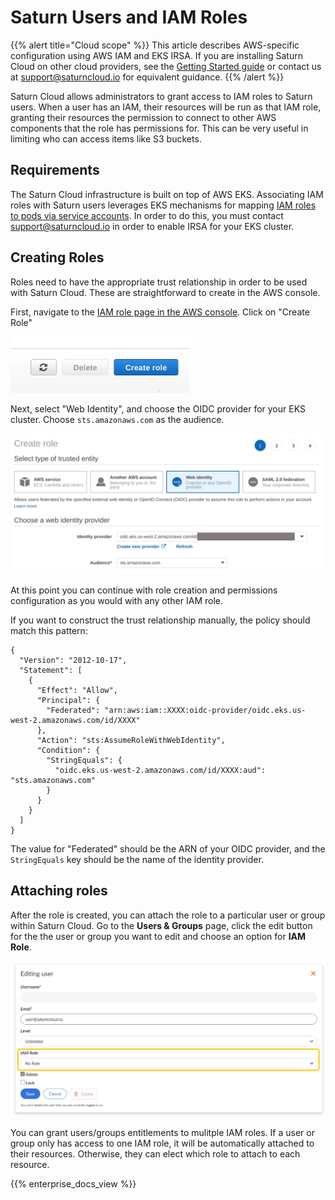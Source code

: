 # Saturn Users and IAM Roles

{{% alert title="Cloud scope" %}}
This article describes AWS-specific configuration using AWS IAM and EKS IRSA. If you are installing Saturn Cloud on other cloud providers, see the [Getting Started guide](/docs) or contact us at <a href="mailto:support@saturncloud.io">support@saturncloud.io</a> for equivalent guidance.
{{% /alert %}}

Saturn Cloud allows administrators to grant access to IAM roles to Saturn users. When a user has an IAM, their resources will be run as that IAM role, granting their resources the permission to connect to other AWS components that the role has permissions for. This can be very useful in limiting who can access items like S3 buckets.

## Requirements

The Saturn Cloud infrastructure is built on top of AWS EKS. Associating IAM roles with Saturn users leverages EKS mechanisms for mapping [IAM roles to pods via service accounts](https://docs.aws.amazon.com/eks/latest/userguide/iam-roles-for-service-accounts.html). In order to do this, you must contact support@saturncloud.io in order to enable IRSA for your EKS cluster.

## Creating Roles

Roles need to have the appropriate trust relationship in order to be used with Saturn Cloud. These are straightforward to create in the AWS console.

First, navigate to the [IAM role page in the AWS console](https://console.aws.amazon.com/iamv2/home?#/roles). Click on "Create Role"

<img width=300 src="/images/docs/create-role.webp" alt-text="Create Role" class="doc-image"/>

Next, select "Web Identity", and choose the OIDC provider for your EKS cluster. Choose `sts.amazonaws.com` as the audience.

<img src="/images/docs/web-identity.webp" alt-text="Create Role" class="doc-image"/>

At this point you can continue with role creation and permissions configuration as you would with any other IAM role.

If you want to construct the trust relationship manually, the policy should match this pattern:

```
{
  "Version": "2012-10-17",
  "Statement": [
    {
      "Effect": "Allow",
      "Principal": {
        "Federated": "arn:aws:iam::XXXX:oidc-provider/oidc.eks.us-west-2.amazonaws.com/id/XXXX"
      },
      "Action": "sts:AssumeRoleWithWebIdentity",
      "Condition": {
        "StringEquals": {
          "oidc.eks.us-west-2.amazonaws.com/id/XXXX:aud": "sts.amazonaws.com"
        }
      }
    }
  ]
}
```

The value for "Federated" should be the ARN of your OIDC provider, and the `StringEquals` key should be the name of the identity provider.

## Attaching roles

After the role is created, you can attach the role to a particular user or group within Saturn Cloud. Go to the **Users & Groups** page, click the edit button for the the user or group you want to edit and choose an option for **IAM Role**.

<img src="/images/docs/iam-user.webp" alt-text="User IAM role input" class="doc-image">

You can grant users/groups entitlements to mulitple IAM roles. If a user or group only has access to one IAM role, it will be automatically attached to their resources. Otherwise, they can elect which role to attach to each resource.

{{% enterprise_docs_view %}}

